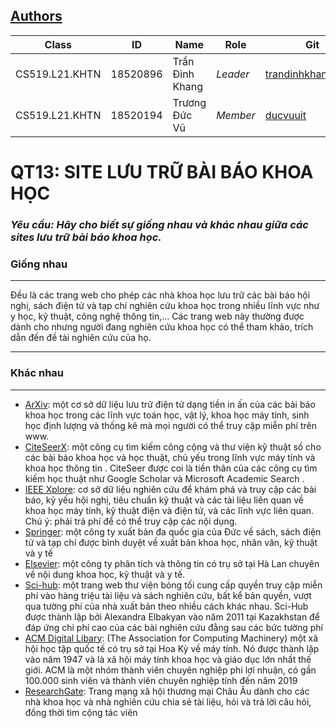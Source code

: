 ## [Authors](https://github.com/trandinhkhang0279/CS519.L21.KHTN/blob/master/README.md)
Class | ID | Name | Role | Git
--- | --- | --- | --- | ---
CS519.L21.KHTN | 18520896 | Trần Đình Khang | *Leader* | [trandinhkhang0279](https://github.com/trandinhkhang0279)
CS519.L21.KHTN | 18520194 | Trương Đức Vũ | *Member* | [ducvuuit](https://github.com/ducvuuit)

# QT13: SITE LƯU TRỮ BÀI BÁO KHOA HỌC

### _**Yêu cầu:** Hãy cho biết sự giống nhau và khác nhau giữa các sites lưu trữ bài báo khoa học._

### Giống nhau
---
  Đều là các trang web cho phép các nhà khoa học lưu trữ các bài báo hội nghị, sách điện tử và tạp chí nghiên cứu khoa học trong nhiều lĩnh vực như y học, kỹ thuật, công nghệ thông tin,... Các trang web này thường được dành cho nhưng người đang nghiên cứu khoa học có thể tham khảo, trích dẫn đến đề tài nghiên cứu của họ.

---
### Khác nhau
---
- [ArXiv](ArXiv.org): một cơ sở dữ liệu lưu trữ điện tử dạng tiền in ấn của các bài báo khoa học trong các lĩnh vực toán học, vật lý, khoa học máy tính, sinh học định lượng và thống kê mà mọi người có thể truy cập miễn phí trên www.
- [CiteSeerX](citeseerx.ist.psu.edu): một công cụ tìm kiếm công cộng và thư viện kỹ thuật số cho các bài báo khoa học và học thuật, chủ yếu trong lĩnh vực máy tính và khoa học thông tin . CiteSeer được coi là tiền thân của các công cụ tìm kiếm học thuật như Google Scholar và Microsoft Academic Search .
- [IEEE Xplore](ieeexplore.ieee.org): cơ sở dữ liệu nghiên cứu để khám phá và truy cập các bài báo, kỷ yếu hội nghị, tiêu chuẩn kỹ thuật và các tài liệu liên quan về khoa học máy tính, kỹ thuật điện và điện tử, và các lĩnh vực liên quan. Chú ý: phải trả phí để có thể truy cập các nội dụng.
- [Springer](): một công ty xuất bản đa quốc gia của Đức về sách, sách điện tử và tạp chí được bình duyệt về xuất bản khoa học, nhân văn, kỹ thuật và y tế
- [Elsevier](): một công ty phân tích và thông tin có trụ sở tại Hà Lan chuyên về nội dung khoa học, kỹ thuật và y tế.
- [Sci-hub](): một trang web thư viện bóng tối cung cấp quyền truy cập miễn phí vào hàng triệu tài liệu và sách nghiên cứu, bất kể bản quyền, vượt qua tường phí của nhà xuất bản theo nhiều cách khác nhau. Sci-Hub được thành lập bởi Alexandra Elbakyan vào năm 2011 tại Kazakhstan để đáp ứng chi phí cao của các bài nghiên cứu đằng sau các bức tường phí
- [ACM Digital Libary](): (The Association for Computing Machinery) một xã hội học tập quốc tế có trụ sở tại Hoa Kỳ về máy tính. Nó được thành lập vào năm 1947 và là xã hội máy tính khoa học và giáo dục lớn nhất thế giới. ACM là một nhóm thành viên chuyên nghiệp phi lợi nhuận, có gần 100.000 sinh viên và thành viên chuyên nghiệp tính đến năm 2019
- [ResearchGate](): Trang mạng xã hội thương mại Châu Âu dành cho các nhà khoa học và nhà nghiên cứu chia sẻ tài liệu, hỏi và trả lời câu hỏi, đồng thời tìm cộng tác viên
  

